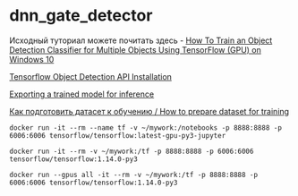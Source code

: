 # dnn_gate_detector

Исходный туториал можете почитать здесь - [How To Train an Object Detection Classifier for Multiple Objects Using TensorFlow (GPU) on Windows 10](https://github.com/EdjeElectronics/TensorFlow-Object-Detection-API-Tutorial-Train-Multiple-Objects-Windows-10)

[Tensorflow Object Detection API Installation](https://github.com/tensorflow/models/blob/master/research/object_detection/g3doc/installation.md)

[Exporting a trained model for inference](https://github.com/tensorflow/models/blob/master/research/object_detection/g3doc/exporting_models.md)

[Как подготовить датасет к обучению / How to prepare dataset for training](https://github.com/vladushked/dnn_gate_detector/wiki/%D0%9A%D0%B0%D0%BA-%D0%BF%D0%BE%D0%B4%D0%B3%D0%BE%D1%82%D0%BE%D0%B2%D0%B8%D1%82%D1%8C-%D0%B4%D0%B0%D1%82%D0%B0%D1%81%D0%B5%D1%82-%D0%BA-%D0%BE%D0%B1%D1%83%D1%87%D0%B5%D0%BD%D0%B8%D1%8E---How-to-prepare-dataset-for-training)

`docker run -it --rm --name tf -v ~/mywork:/notebooks -p 8888:8888 -p 6006:6006 tensorflow/tensorflow:latest-gpu-py3-jupyter`

`docker run -it --rm -v ~/mywork:/tf -p 8888:8888 -p 6006:6006 tensorflow/tensorflow:1.14.0-py3`

`docker run --gpus all -it --rm -v ~/mywork:/tf -p 8888:8888 -p 6006:6006 tensorflow/tensorflow:1.14.0-py3`
